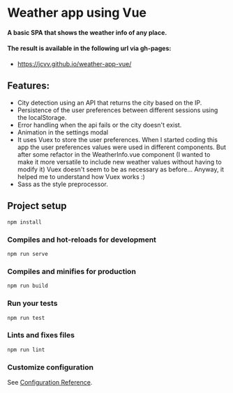# Weather app using Vue

#### A basic SPA that shows the weather info of any place.

#### The result is available in the following url via gh-pages:
- https://jcvv.github.io/weather-app-vue/
## Features:
- City detection using an API that returns the city based on the IP.
- Persistence of the user preferences between different sessions using the localStorage.
- Error handling when the api fails or the city doesn't exist.
- Animation in the settings modal
- It uses Vuex to store the user preferences. When I started coding this app the user preferences values were used in different components. But after some refactor in the WeatherInfo.vue component (I wanted to make it more versatile to include new weather values without having to modify it) Vuex doesn't seem to be as necessary as before... Anyway, it helped me to understand how Vuex works :)
- Sass as the style preprocessor.

## Project setup
```
npm install
```

### Compiles and hot-reloads for development
```
npm run serve
```

### Compiles and minifies for production
```
npm run build
```

### Run your tests
```
npm run test
```

### Lints and fixes files
```
npm run lint
```

### Customize configuration
See [Configuration Reference](https://cli.vuejs.org/config/).
